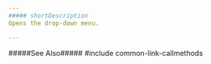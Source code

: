```yaml
---
##### shortDescription
Opens the drop-down menu.

---
```

#####See Also#####
#include common-link-callmethods